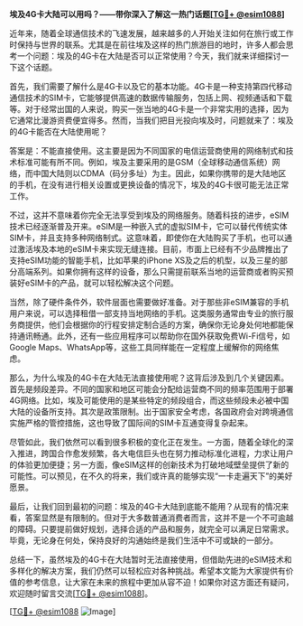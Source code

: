 **埃及4G卡大陆可以用吗？——带你深入了解这一热门话题[[TG💪+ @esim1088](https://t.me/s/esim1088)]**

近年来，随着全球通信技术的飞速发展，越来越多的人开始关注如何在旅行或工作时保持与世界的联系。尤其是在前往埃及这样的热门旅游目的地时，许多人都会思考一个问题：埃及的4G卡在大陆是否可以正常使用？今天，我们就来详细探讨一下这个话题。

首先，我们需要了解什么是4G卡以及它的基本功能。4G卡是一种支持第四代移动通信技术的SIM卡，它能够提供高速的数据传输服务，包括上网、视频通话和下载等。对于经常出国的人来说，购买一张当地的4G卡是一个非常实用的选择，因为它通常比漫游资费便宜得多。然而，当我们把目光投向埃及时，问题就来了：埃及的4G卡能否在大陆使用呢？

答案是：不能直接使用。这主要是因为不同国家的电信运营商使用的网络制式和技术标准可能有所不同。例如，埃及主要采用的是GSM（全球移动通信系统）网络，而中国大陆则以CDMA（码分多址）为主。因此，如果你携带的是大陆地区的手机，在没有进行相关设置或更换设备的情况下，埃及的4G卡很可能无法正常工作。

不过，这并不意味着你完全无法享受到埃及的网络服务。随着科技的进步，eSIM技术已经逐渐普及开来。eSIM是一种嵌入式的虚拟SIM卡，它可以替代传统实体SIM卡，并且支持多种网络制式。这意味着，即使你在大陆购买了手机，也可以通过激活埃及本地的eSIM卡来实现无缝连接。目前，市面上已经有不少品牌推出了支持eSIM功能的智能手机，比如苹果的iPhone XS及之后的机型，以及三星的部分高端系列。如果你拥有这样的设备，那么只需提前联系当地的运营商或者购买预装好eSIM卡的产品，就可以轻松解决这个问题。

当然，除了硬件条件外，软件层面也需要做好准备。对于那些非eSIM兼容的手机用户来说，可以选择租借一部支持当地网络的手机。这类服务通常由专业的旅行服务商提供，他们会根据你的行程安排定制合适的方案，确保你无论身处何地都能保持通讯畅通。此外，还有一些应用程序可以帮助你在国外获取免费Wi-Fi信号，如Google Maps、WhatsApp等，这些工具同样能在一定程度上缓解你的网络焦虑。

那么，为什么埃及的4G卡在大陆无法直接使用呢？这背后涉及到几个关键因素。首先是频段差异。不同的国家和地区可能会分配给运营商不同的频率范围用于部署4G网络。比如，埃及可能使用的是某些特定的频段组合，而这些频段未必被中国大陆的设备所支持。其次是政策限制。出于国家安全考虑，各国政府会对跨境通信实施严格的管控措施，这也导致了国际间的SIM卡互通变得复杂起来。

尽管如此，我们依然可以看到很多积极的变化正在发生。一方面，随着全球化的深入推进，跨国合作愈发频繁，各大电信巨头也在努力推动标准化进程，力求让用户的体验更加便捷；另一方面，像eSIM这样的创新技术为打破地域壁垒提供了新的可能性。可以预见，在不久的将来，我们或许真的能够实现“一卡走遍天下”的美好愿景。

最后，让我们回到最初的问题：埃及的4G卡大陆到底能不能用？从现有的情况来看，答案显然是有限制的。但对于大多数普通消费者而言，这并不是一个不可逾越的障碍。只要提前做好规划，选择合适的产品和服务，就完全可以满足日常需求。毕竟，无论身在何处，保持良好的沟通始终是我们生活中不可或缺的一部分。

总结一下，虽然埃及的4G卡在大陆暂时无法直接使用，但借助先进的eSIM技术和多样化的解决方案，我们仍然可以轻松应对各种挑战。希望本文能为大家提供有价值的参考信息，让大家在未来的旅程中更加从容不迫！如果你对这方面还有疑问，欢迎随时留言交流[[TG💪+ @esim1088](https://t.me/s/esim1088)]。

[[TG💪+ @esim1088](https://t.me/s/esim1088) ![Image](https://i.postimg.cc/4NQfJmqS/Snipaste-2025-05-13-00-14-12.png)]